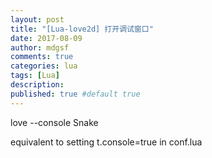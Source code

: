```yaml
---
layout: post
title: "[Lua-love2d] 打开调试窗口"
date: 2017-08-09
author: mdgsf
comments: true
categories: lua
tags: [Lua]
description:
published: true #default true
---
```


love --console Snake

equivalent to setting t.console=true in conf.lua
